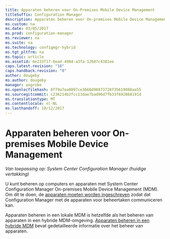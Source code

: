 ```yaml
---
title: Apparaten beheren voor On-Premises Mobile Device Management
titleSuffix: Configuration Manager
description: Apparaten beheren voor On-premises Mobile Device Management met Configuration Manager.
ms.custom: na
ms.date: 03/05/2017
ms.prod: configuration-manager
ms.reviewer: na
ms.suite: na
ms.technology: configmgr-hybrid
ms.tgt_pltfrm: na
ms.topic: article
ms.assetid: 6e233f17-8ead-4984-a3fa-12687c4381ee
caps.latest.revision: "18"
caps.handback.revision: "0"
author: dougeby
ms.author: dougeby
manager: angrobe
ms.openlocfilehash: 8ff9a7ea8897ce3666d98873728f35619888aa55
ms.sourcegitcommit: c236214b2fcc13dae7bad96d7fb33f692868191d
ms.translationtype: MT
ms.contentlocale: nl-NL
ms.lasthandoff: 10/12/2017
---
```

# <a name="manage-devices-for-on-premises-mobile-device-management"></a>Apparaten beheren voor On-premises Mobile Device Management

*Van toepassing op: System Center Configuration Manager (huidige vertakking)*

U kunt beheren op computers en apparaten met System Center Configuration Manager On-premises Mobile Device Management (MDM). Om dit te doen, de [apparaten moeten worden ingeschreven](enroll-devices-on-premises-mdm.md) zodat dat Configuration Manager met de apparaten voor beheertaken communiceren kan.

Apparaten beheren in een lokale MDM is hetzelfde als het beheren van apparaten in een hybride MDM-omgeving. [Apparaten beheren in een hybride MDM](wipe-lock-reset-devices.md) bevat gedetailleerde informatie over het beheer van apparaten.
